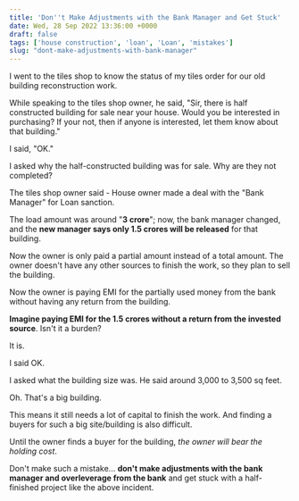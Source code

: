 ```yaml
---
title: 'Don''t Make Adjustments with the Bank Manager and Get Stuck'
date: Wed, 28 Sep 2022 13:36:00 +0000
draft: false
tags: ['house construction', 'loan', 'Loan', 'mistakes']
slug: "dont-make-adjustments-with-bank-manager"
---
```


I went to the tiles shop to know the status of my tiles order for our old building reconstruction work.  

While speaking to the tiles shop owner, he said, "Sir, there is half constructed building for sale near your house. Would you be interested in purchasing? If your not, then if anyone is interested, let them know about that building."

I said, "OK."

I asked why the half-constructed building was for sale. Why are they not completed?

The tiles shop owner said - House owner made a deal with the "Bank Manager" for Loan sanction.  

The load amount was around "**3 crore**"; now, the bank manager changed, and the **new manager says only 1.5 crores will be released** for that building.

Now the owner is only paid a partial amount instead of a total amount. The owner doesn't have any other sources to finish the work, so they plan to sell the building.

Now the owner is paying EMI for the partially used money from the bank without having any return from the building.  

**Imagine paying EMI for the 1.5 crores without a return from the invested source**. Isn't it a burden?  

It is.

I said OK.

I asked what the building size was. He said around 3,000 to 3,500 sq feet.  

Oh. That's a big building. 

This means it still needs a lot of capital to finish the work. And finding a buyers for such a big site/building is also difficult.  

Until the owner finds a buyer for the building, _the owner will bear the holding cost_.

Don't make such a mistake... **don't make adjustments with the bank manager and overleverage from the bank** and get stuck with a half-finished project like the above incident.